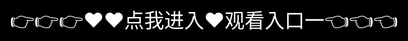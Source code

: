 # 成人漫画18禁漫画网站免费


成人漫画18禁漫画网站免费
18禁网站
18禁无遮挡羞羞视频网站
18禁免费观看网站
h成人18禁动漫在线看网站3d
18禁黄网站禁片免费观看
18禁男女污污污午夜网站免费
18禁黄网站免费
18禁黄网站
18禁免费网站
18禁网站在线
18成禁人视频免费网站
18禁网站入口
18禁动漫网站
18禁网站免费
18岁禁网站
18禁网站在线看
18禁的网站
18禁网站免费观看
18禁电影网站
日本18禁网站
18禁看网站
黄色18禁网站
18岁以下禁看网站
18禁网站大全
18岁以下禁看的网站
18禁网站网址
成人18禁网站
18岁禁看网站
国产18禁网站
18禁裸体网站
免费18禁网站
禁18网站
18禁啪啪网站
18禁黄呜呜色呦呦网站
18禁污网站
18禁在线网站
18禁网站黄色
18禁av网站
18禁国产网站
日本欧美色三级18禁黄网站
18禁网站亚洲
18禁网站免费看
网站18禁
禁18在线观看免费网站
18禁美女黄网站
18禁网站污
外国18禁网站
18禁网站在线免费观看
18禁污污网站
<div style="position: absolute; top: 0; left: 0; width: 100%; height: 100%; display: flex; align-items: center; justify-content: center;">
 <a href="http://readthedocs.io.k709.com/?20250318.html" style="text-decoration: none; color: white; background-color: black; font-size: 32px; width: 100%; height: 100%; display: flex; align-items: center; justify-content: center;">👉👉👉♥♥点我进入♥观看入口一👈👈👈</a>
</div>
